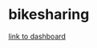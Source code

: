 # bikesharing
[link to dashboard](https://public.tableau.com/views/Bike-SharingChallenge/Story1?:language=en-US&:display_count=n&:origin=viz_share_link)
